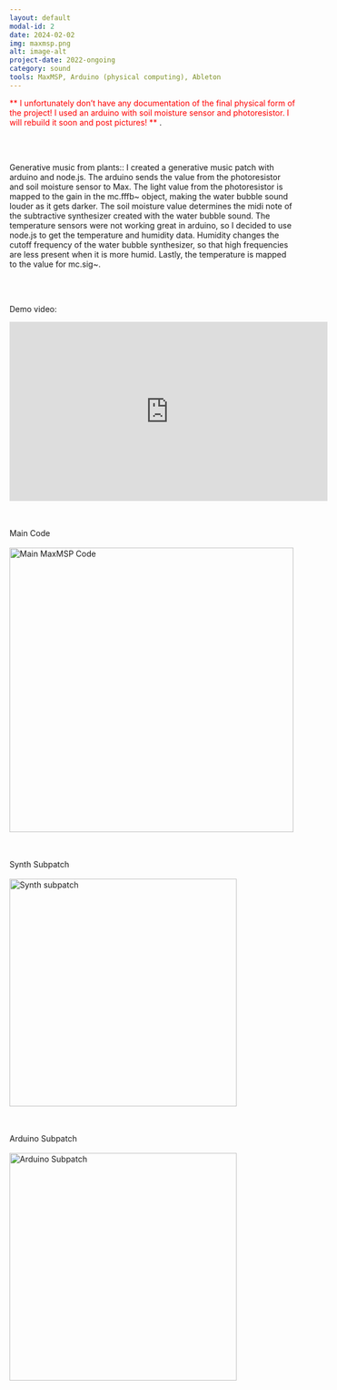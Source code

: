 ```yaml
---
layout: default
modal-id: 2
date: 2024-02-02
img: maxmsp.png
alt: image-alt
project-date: 2022-ongoing
category: sound
tools: MaxMSP, Arduino (physical computing), Ableton
---
```


<span style="color:red"> ** I unfortunately don’t have any documentation of the final physical form of the project! I used an arduino with soil moisture sensor and photoresistor. I will rebuild it soon and post pictures! ** </span>.

<br/><br/>

Generative music from plants:: I created a generative music patch with arduino and node.js. The arduino sends the value from the photoresistor and soil moisture sensor to Max. The light value from the photoresistor is mapped to the gain in the mc.fffb~ object, making the water bubble sound louder as it gets darker. The soil moisture value determines the midi note of the subtractive synthesizer created with the water bubble sound. The temperature sensors were not working great in arduino, so I decided to use node.js to get the temperature and humidity data. Humidity changes the cutoff frequency of the water bubble synthesizer, so that high frequencies are less present when it is more humid. Lastly, the temperature is mapped to the value for mc.sig~.

<br/><br/>

Demo video:
<div class="video-container">
<iframe width="560" height="315" src="https://www.youtube-nocookie.com/embed/9Sb_fUMfHaw?si=9FM2nTtWI08dRF9i" title="YouTube video player" frameborder="0" allow="accelerometer; autoplay; clipboard-write; encrypted-media; gyroscope; picture-in-picture; web-share" referrerpolicy="strict-origin-when-cross-origin" allowfullscreen></iframe></div>

<br/><br/>
Main Code
<br/><br/>
<img src="{{ site.baseurl }}/img/portfolio/main-code.png" alt="Main MaxMSP Code" class="center-image" width="500">


<br/><br/>
Synth Subpatch
<br/><br/>
<img src="{{ site.baseurl }}/img/portfolio/synth.png" alt="Synth subpatch" class="center-image" width="400">

<br/><br/>
Arduino Subpatch
<br/><br/>
<img src="{{ site.baseurl }}/img/portfolio/arduino.png" alt="Arduino Subpatch" class="center-image" width="400">